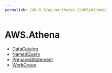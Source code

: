 ```yaml
---
permalink: /48.0.0/ap-northeast-2/AWS/Athena/
---
```


# AWS.Athena



* [DataCatalog](DataCatalog.md)
* [NamedQuery](NamedQuery.md)
* [PreparedStatement](PreparedStatement.md)
* [WorkGroup](WorkGroup.md)
